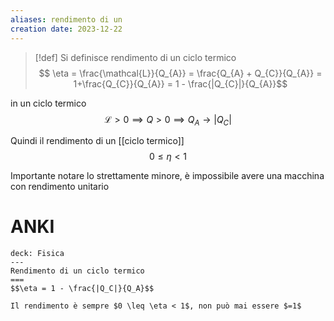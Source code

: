 ```yaml
---
aliases: rendimento di un 
creation date: 2023-12-22
---
```


>[!def]
>Si definisce rendimento di un ciclo termico
>$$ \eta = \frac{\mathcal{L}}{Q_{A}} = \frac{Q_{A} + Q_{C}}{Q_{A}} = 1+\frac{Q_{C}}{Q_{A}} = 1 - \frac{|Q_{C}|}{Q_{A}}$$

in un ciclo termico
$$ \mathcal{L} > 0 \implies Q>0 \implies Q_{A} \to |Q_{C}| $$

Quindi il rendimento di un [[ciclo termico]]
$$ 0 \leq \eta < 1 $$

Importante notare lo strettamente minore, è impossibile avere una macchina con rendimento unitario

# ANKI

```anki
deck: Fisica
---
Rendimento di un ciclo termico
===
$$\eta = 1 - \frac{|Q_C|}{Q_A}$$

Il rendimento è sempre $0 \leq \eta < 1$, non può mai essere $=1$
```
